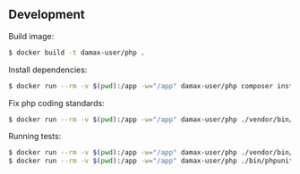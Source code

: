 ## Development

Build image:

```bash
$ docker build -t damax-user/php .
```

Install dependencies:

```bash
$ docker run --rm -v $(pwd):/app -w="/app" damax-user/php composer install
```

Fix php coding standards:

```bash
$ docker run --rm -v $(pwd):/app -w="/app" damax-user/php ./vendor/bin/php-cs-fixer fix
```

Running tests:

```bash
$ docker run --rm -v $(pwd):/app -w="/app" damax-user/php ./vendor/bin/simple-phpunit
$ docker run --rm -v $(pwd):/app -w="/app" damax-user/php ./bin/phpunit-coverage
```
